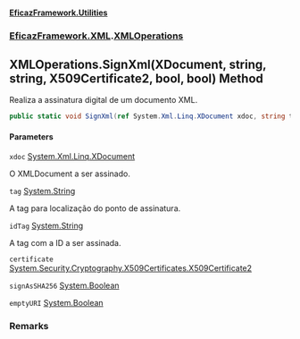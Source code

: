 #### [EficazFramework.Utilities](EficazFrameworkData.md 'EficazFramework Data')
### [EficazFramework.XML](EficazFrameworkData.md#EficazFramework.XML 'EficazFramework.XML').[XMLOperations](EficazFramework.XML/XMLOperations.md 'EficazFramework.XML.XMLOperations')

## XMLOperations.SignXml(XDocument, string, string, X509Certificate2, bool, bool) Method

Realiza a assinatura digital de um documento XML.

```csharp
public static void SignXml(ref System.Xml.Linq.XDocument xdoc, string tag, string idTag, System.Security.Cryptography.X509Certificates.X509Certificate2 certificate, bool signAsSHA256=false, bool emptyURI=false);
```
#### Parameters

<a name='EficazFramework.XML.XMLOperations.SignXml(System.Xml.Linq.XDocument,string,string,System.Security.Cryptography.X509Certificates.X509Certificate2,bool,bool).xdoc'></a>

`xdoc` [System.Xml.Linq.XDocument](https://docs.microsoft.com/en-us/dotnet/api/System.Xml.Linq.XDocument 'System.Xml.Linq.XDocument')

O XMLDocument a ser assinado.

<a name='EficazFramework.XML.XMLOperations.SignXml(System.Xml.Linq.XDocument,string,string,System.Security.Cryptography.X509Certificates.X509Certificate2,bool,bool).tag'></a>

`tag` [System.String](https://docs.microsoft.com/en-us/dotnet/api/System.String 'System.String')

A tag para localização do ponto de assinatura.

<a name='EficazFramework.XML.XMLOperations.SignXml(System.Xml.Linq.XDocument,string,string,System.Security.Cryptography.X509Certificates.X509Certificate2,bool,bool).idTag'></a>

`idTag` [System.String](https://docs.microsoft.com/en-us/dotnet/api/System.String 'System.String')

A tag com a ID a ser assinada.

<a name='EficazFramework.XML.XMLOperations.SignXml(System.Xml.Linq.XDocument,string,string,System.Security.Cryptography.X509Certificates.X509Certificate2,bool,bool).certificate'></a>

`certificate` [System.Security.Cryptography.X509Certificates.X509Certificate2](https://docs.microsoft.com/en-us/dotnet/api/System.Security.Cryptography.X509Certificates.X509Certificate2 'System.Security.Cryptography.X509Certificates.X509Certificate2')

<a name='EficazFramework.XML.XMLOperations.SignXml(System.Xml.Linq.XDocument,string,string,System.Security.Cryptography.X509Certificates.X509Certificate2,bool,bool).signAsSHA256'></a>

`signAsSHA256` [System.Boolean](https://docs.microsoft.com/en-us/dotnet/api/System.Boolean 'System.Boolean')

<a name='EficazFramework.XML.XMLOperations.SignXml(System.Xml.Linq.XDocument,string,string,System.Security.Cryptography.X509Certificates.X509Certificate2,bool,bool).emptyURI'></a>

`emptyURI` [System.Boolean](https://docs.microsoft.com/en-us/dotnet/api/System.Boolean 'System.Boolean')

### Remarks